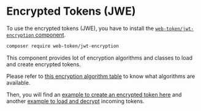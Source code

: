 # Encrypted Tokens (JWE)

To use the encrypted tokens (JWE), you have to install the [`web-token/jwt-encryption` component](https://github.com/web-token/jwt-encryption).

```bash
composer require web-token/jwt-encryption
```

This component provides lot of encryption algorithms and classes to load and create encrypted tokens.

Please refer to [this encryption algorithm table](encryption-algorithms.md) to know what algorithms are available.

Then, you will find an [example to create an encrypted token here](jwe-creation.md) and another [example to load and decrypt](jwe-loading.md) incoming tokens.
